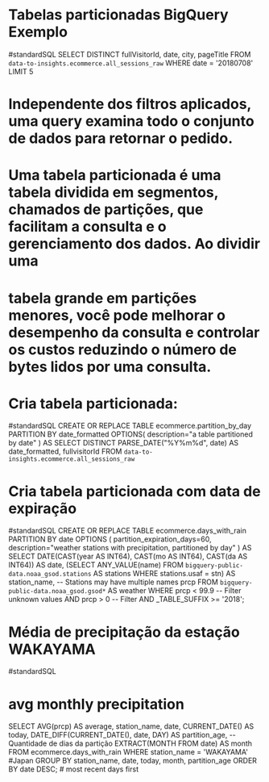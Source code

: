 # Tabelas particionadas BigQuery Exemplo

#standardSQL
SELECT DISTINCT
  fullVisitorId,
  date,
  city,
  pageTitle
FROM `data-to-insights.ecommerce.all_sessions_raw`
WHERE date = '20180708'
LIMIT 5

# Independente dos filtros aplicados, uma query examina todo o conjunto de dados para retornar o pedido.
# Uma tabela particionada é uma tabela dividida em segmentos, chamados de partições, que facilitam a consulta e o gerenciamento dos dados. Ao dividir uma 
# tabela grande em partições menores, você pode melhorar o desempenho da consulta e controlar os custos reduzindo o número de bytes lidos por uma consulta.

# Cria tabela particionada:

#standardSQL
 CREATE OR REPLACE TABLE ecommerce.partition_by_day
 PARTITION BY date_formatted
 OPTIONS(
   description="a table partitioned by date"
 ) AS
 SELECT DISTINCT
 PARSE_DATE("%Y%m%d", date) AS date_formatted,
 fullvisitorId
 FROM `data-to-insights.ecommerce.all_sessions_raw`



# Cria tabela particionada com data de expiração

 #standardSQL
 CREATE OR REPLACE TABLE ecommerce.days_with_rain
 PARTITION BY date
 OPTIONS (
   partition_expiration_days=60,
   description="weather stations with precipitation, partitioned by day"
 ) AS
 SELECT
   DATE(CAST(year AS INT64), CAST(mo AS INT64), CAST(da AS INT64)) AS date,
   (SELECT ANY_VALUE(name) FROM `bigquery-public-data.noaa_gsod.stations` AS stations
    WHERE stations.usaf = stn) AS station_name,  -- Stations may have multiple names
   prcp
 FROM `bigquery-public-data.noaa_gsod.gsod*` AS weather
 WHERE prcp < 99.9  -- Filter unknown values
   AND prcp > 0      -- Filter
   AND _TABLE_SUFFIX >= '2018';


# Média de precipitação da estação WAKAYAMA

#standardSQL
# avg monthly precipitation
SELECT
  AVG(prcp) AS average,
  station_name,
  date,
  CURRENT_DATE() AS today,
  DATE_DIFF(CURRENT_DATE(), date, DAY) AS partition_age, -- Quantidade de dias da partição
  EXTRACT(MONTH FROM date) AS month
FROM ecommerce.days_with_rain
WHERE station_name = 'WAKAYAMA' #Japan
GROUP BY station_name, date, today, month, partition_age
ORDER BY date DESC; # most recent days first






